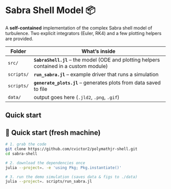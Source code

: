 # Sabra Shell Model 📦

A **self-contained** implementation of the complex Sabra shell
model of turbulence.  Two explicit integrators (Euler, RK4) and a few plotting
helpers are provided.

| Folder | What’s inside |
|--------|---------------|
| `src/` | **`SabraShell.jl`** – the model (ODE and plotting helpers contained in a custom module) |
| `scripts/` | **`run_sabra.jl`** – example driver that runs a simulation |
| `scripts/` | **`generate_plots.jl`** – generates plots from data saved to file |
| `data/` | output goes here (`.jld2`, `.png`, `.gif`) |

## Quick start
## 🚀 Quick start (fresh machine)

```bash
# 1. grab the code
git clone https://github.com/cvictor2/polymathjr-shell.git
cd sabra-shell

# 2. download the dependencies once
julia --project=. -e 'using Pkg; Pkg.instantiate()'

# 3. run the demo simulation (saves data & figs to ./data)
julia --project=. scripts/run_sabra.jl